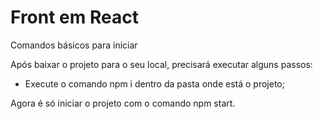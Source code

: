 <h1> Front em React </h1>

<p> Comandos básicos para iniciar </p>

Após baixar o projeto para o seu local, precisará executar alguns passos: 

- Execute o comando npm i dentro da pasta onde está o projeto;

Agora é só iniciar o projeto com o comando npm start.

